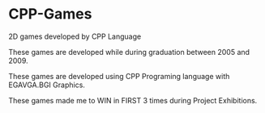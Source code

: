 # CPP-Games
2D games developed by CPP Language

These games are developed while during graduation between 2005 and 2009.

These games are developed using CPP Programing language with EGAVGA.BGI Graphics.

These games made me to WIN in FIRST 3 times during Project Exhibitions.
